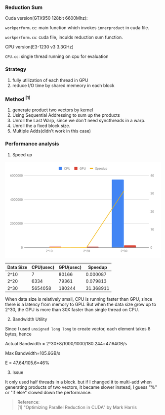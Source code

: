 ### Reduction Sum

Cuda version(GTX950 128bit 6600Mhz):

`workperform.cc`: main function which invokes `innerproduct` in cuda file.

`workperform.cu`: cuda file, inculds reduction sum function.

CPU version(E3-1230 v3 3.3GHz)

`CPU.cc`: single thread running on cpu for evaluation

### Strategy

1. fully utilization of each thread in GPU
2. reduce I/O time by shared memeory in each block

### Method <sup>[1]</sup>

1. generate product two vectors by kernel
2. Using Sequential Addressing to sum up the products
3. Unroll the Last Warp, since we don't need syncthreads in a warp.
4. Unroll the a fixed block size.
5. Multiple Adds(didn't work in this case)

### Performance analysis

1. Speed up

![img](imgs/chart.png)

| Data Size | CPU(usec) | GPU(usec) | Speedup   | 
|-----------|-----------|-----------|-----------| 
| 2^10      | 7         | 80166     | 0.000087  | 
| 2^20      | 6334      | 79361     | 0.079813  | 
| 2^30      | 5654058   | 180244    | 31.368911 | 

When data size is relatively small, CPU is running faster than GPU, since there is a latency from memory to GPU. But when the data size grow up to 2^30, the GPU is more than 30X faster than single thread on CPU. 

2. Bandwidth Utility

Since I used `unsigned long long` to create vector, each element takes 8 bytes, hence 

Actual Bandwidth = 2^30\*8/1000/1000/180.244=47.64GB/s

Max Bandwidth=105.6GB/s

E = 47.64/105.6=46%

3. Issue

It only used half threads in a block. but if I changed it to multi-add when generating products of two vectors, it became slower instead, I guess "%" or "if else" slowed down the performance. 

> Reference:  
> [1] "Optimizing Parallel Reduction in CUDA" by Mark Harris
